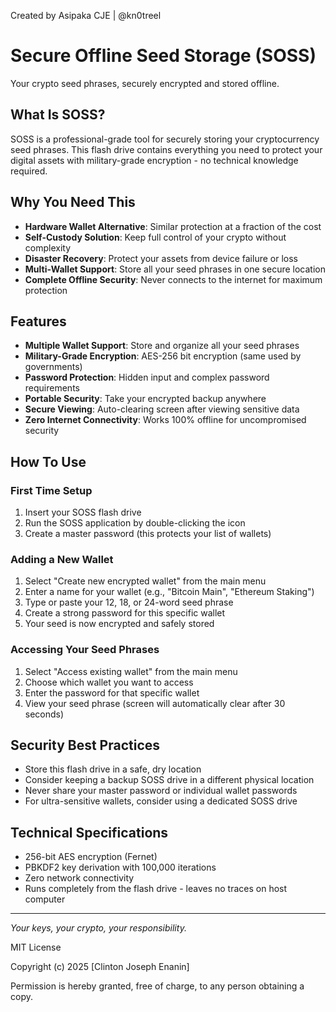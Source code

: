 Created by Asipaka CJE | @kn0treel

# Secure Offline Seed Storage (SOSS)

Your crypto seed phrases, securely encrypted and stored offline.

## What Is SOSS?
SOSS is a professional-grade tool for securely storing your cryptocurrency seed phrases. This flash drive contains everything you need to protect your digital assets with military-grade encryption - no technical knowledge required.

## Why You Need This
- **Hardware Wallet Alternative**: Similar protection at a fraction of the cost
- **Self-Custody Solution**: Keep full control of your crypto without complexity
- **Disaster Recovery**: Protect your assets from device failure or loss
- **Multi-Wallet Support**: Store all your seed phrases in one secure location
- **Complete Offline Security**: Never connects to the internet for maximum protection

## Features
- **Multiple Wallet Support**: Store and organize all your seed phrases
- **Military-Grade Encryption**: AES-256 bit encryption (same used by governments)
- **Password Protection**: Hidden input and complex password requirements
- **Portable Security**: Take your encrypted backup anywhere
- **Secure Viewing**: Auto-clearing screen after viewing sensitive data
- **Zero Internet Connectivity**: Works 100% offline for uncompromised security

## How To Use

### First Time Setup
1. Insert your SOSS flash drive
2. Run the SOSS application by double-clicking the icon
3. Create a master password (this protects your list of wallets)

### Adding a New Wallet
1. Select "Create new encrypted wallet" from the main menu
2. Enter a name for your wallet (e.g., "Bitcoin Main", "Ethereum Staking")
3. Type or paste your 12, 18, or 24-word seed phrase
4. Create a strong password for this specific wallet
5. Your seed is now encrypted and safely stored

### Accessing Your Seed Phrases
1. Select "Access existing wallet" from the main menu
2. Choose which wallet you want to access
3. Enter the password for that specific wallet
4. View your seed phrase (screen will automatically clear after 30 seconds)

## Security Best Practices
- Store this flash drive in a safe, dry location
- Consider keeping a backup SOSS drive in a different physical location
- Never share your master password or individual wallet passwords
- For ultra-sensitive wallets, consider using a dedicated SOSS drive

## Technical Specifications
- 256-bit AES encryption (Fernet)
- PBKDF2 key derivation with 100,000 iterations
- Zero network connectivity
- Runs completely from the flash drive - leaves no traces on host computer

---

*Your keys, your crypto, your responsibility.*

MIT License

Copyright (c) 2025 [Clinton Joseph Enanin]

Permission is hereby granted, free of charge, to any person obtaining a copy.
